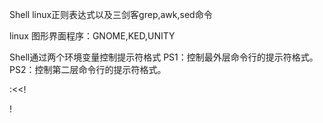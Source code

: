 Shell
linux正则表达式以及三剑客grep,awk,sed命令

linux 图形界面程序：GNOME,KED,UNITY

Shell通过两个环境变量控制提示符格式
PS1：控制最外层命令行的提示符格式。
PS2：控制第二层命令行的提示符格式。

:<<!

!

